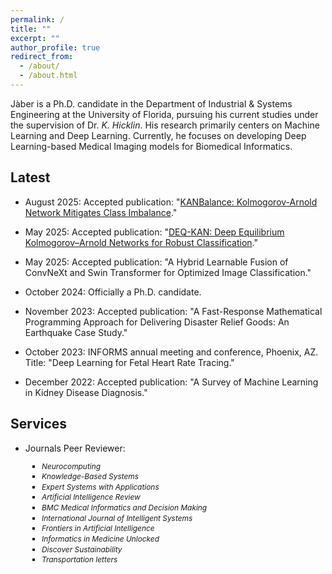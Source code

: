 ```yaml
---
permalink: /
title: ""
excerpt: ""
author_profile: true
redirect_from: 
  - /about/
  - /about.html
---
```



Jàber is a Ph.D. candidate in the Department of Industrial & Systems Engineering at the University of Florida, pursuing his current studies under the supervision of Dr. *K. Hicklin*. His research primarily centers on Machine Learning and Deep Learning. Currently, he focuses on developing Deep Learning-based Medical Imaging models for Biomedical Informatics.


Latest
------

- August 2025: Accepted publication: "[KANBalance: Kolmogorov-Arnold Network Mitigates Class Imbalance](https://doi.org/10.1016/j.patcog.2025.112325)."

- May 2025: Accepted publication: "[DEQ-KAN: Deep Equilibrium Kolmogorov–Arnold Networks for Robust Classification](https://doi.org/10.1016/j.bspc.2025.108087)."

- May 2025: Accepted publication: "A Hybrid Learnable Fusion of ConvNeXt and Swin Transformer for Optimized Image Classification."

- October 2024: Officially a Ph.D. candidate.
  
- November 2023: Accepted publication: "A Fast-Response Mathematical Programming Approach for Delivering Disaster Relief Goods: An Earthquake Case Study." 

- October 2023: INFORMS annual meeting and conference, Phoenix, AZ. Title: "Deep Learning for Fetal Heart Rate Tracing." 

- December 2022: Accepted publication: "A Survey of Machine Learning in Kidney Disease Diagnosis." 



Services
------
- Journals Peer Reviewer:
<ul style="font-size: 0.85em; line-height: 1.1; list-style-type: square; padding-left: 4.2em;">
  <li style="margin-bottom: 0.3em;"><em>Neurocomputing</em></li>
  <li style="margin-bottom: 0.3em;"><em>Knowledge-Based Systems</em></li>
  <li style="margin-bottom: 0.3em;"><em>Expert Systems with Applications</em></li>
  <li style="margin-bottom: 0.3em;"><em>Artificial Intelligence Review</em></li>
  <li style="margin-bottom: 0.3em;"><em>BMC Medical Informatics and Decision Making</em></li>
  <li style="margin-bottom: 0.3em;"><em>International Journal of Intelligent Systems</em></li>
  <li style="margin-bottom: 0.3em;"><em>Frontiers in Artificial Intelligence</em></li>
  <li style="margin-bottom: 0.3em;"><em>Informatics in Medicine Unlocked</em></li>
  <li style="margin-bottom: 0.3em;"><em>Discover Sustainability</em></li>
  <li style="margin-bottom: 0.3em;"><em>Transportation letters</em></li>
</ul>

